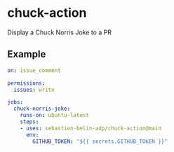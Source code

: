 # chuck-action

Display a Chuck Norris Joke to a PR

## Example

```yml
on: issue_comment

permissions:
  issues: write

jobs:
  chuck-norris-joke:
    runs-on: ubuntu-latest
    steps:
    - uses: sebastien-belin-adp/chuck-action@main
      env:
        GITHUB_TOKEN: "${{ secrets.GITHUB_TOKEN }}"
```
